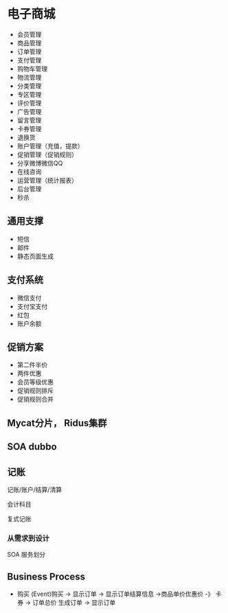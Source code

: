 
# 电子商城


 - 会员管理
 - 商品管理
 - 订单管理
 - 支付管理
 - 购物车管理
 - 物流管理
 - 分类管理
 - 专区管理
 - 评价管理
 - 广告管理
 - 留言管理
 - 卡券管理
 - 退换货
 - 账户管理（充值，提款）
 - 促销管理（促销规则）
 - 分享微博微信QQ
 - 在线咨询
 - 运营管理（统计报表）
 - 后台管理
 - 秒杀
 
## 通用支撑
 - 短信
 - 邮件
 - 静态页面生成
 
## 支付系统
 - 微信支付
 - 支付宝支付
 - 红包
 - 账户余额
 

## 促销方案
  - 第二件半价
  - 两件优惠
  - 会员等级优惠
  - 促销规则排斥
  - 促销规则合并
  
 
 
## Mycat分片， Ridus集群


## SOA dubbo



## 记账
记账/账户/结算/清算

会计科目

复式记账




### 从需求到设计

SOA 服务划分




## Business Process

 - 购买
    (Event)购买 -> 显示订单 -> 显示订单结算信息 ->商品单价优惠价 -》 卡券 -> 订单总价
    生成订单 -> 显示订单 
